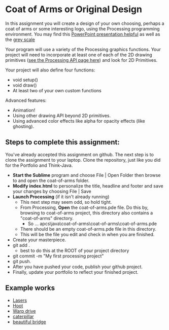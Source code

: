 # Coat of Arms or Original Design
In this assignment you will create a design of your own choosing, perhaps a coat of arms or some interesting logo, using the Processing programming environment. You may find this [PowerPoint presentation helpful](https://docs.google.com/presentation/d/1ro9qABH9J40NqCaEoC7unQJHbDv01JfChB1pCEgSxWA/edit?usp=sharing) as well as the [grey scale](https://drive.google.com/open?id=1tQzDoJDYdGWh1FpHLGUCW1ivMkbhRFXc) 

Your program will use a variety of the Processing graphics functions. Your project will need to incorporate at least one of each of the 2D drawing primitives ([see the Processing API page here](https://processing.org/reference/)) and look for 2D Primitives.

Your project will also define four functions:
* void setup()
* void draw()
* At least two of your own custom functions 

Advanced features:
* Animation!
* Using other drawing API beyond 2D primitives.
* Using advanced color effects like alpha for opacity effects (like ghosting).


## Steps to complete this assignment:
You've already accepted this assignment on github. The next step is to clone the assignment to your laptop.
Clone the repository, just like you did for the Portfolio and Think-Java.

* **Start the Sublime** program and choose File | Open Folder then browse to and open the coat-of-arms folder.
* **Modify index.html** to personalize the title, headline and footer and save your changes by choosing File | Save
* **Launch Processing** (if it isn't already running)
  * This next step may seem odd, so hold tight.
  * From Processing, **Open** the coat-of-arms.pde file. Do this by, browsing to coat-of-arms project, this directory also contains a "coat-of-arms" directory.
    * So ... apcs\java\coat-of-arms\coat-of-arms\coat-of-arms.pde
  * There should be an empty coat-of-arms.pde file in this directory.
  * This will be the file you edit and check in when you are finished.
* Create your masterpiece.
* git add .
  * best to do this at the ROOT of your project directory
* git commit -m "My first processing project"
* git push.
* After you have pushed your code, publish your github project. 
* Finally, update your portfolio to reflect your finished project.

## Example works
* [Lasers](https://willisli.github.io/OriginalDesign/)
* [Hoot](https://susanm87.github.io/OriginalDesign/)
* [Warp drive](https://ethantruong.github.io/SampleAssignment/)
* [caterpillar](https://elkirwan.github.io/OriginalDesign/)
* [beautiful bridge](https://someguy13.github.io/OriginalDesign/)
